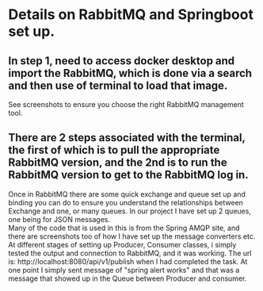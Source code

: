 # Details on RabbitMQ and Springboot set up.  
## In step 1, need to access docker desktop and import the RabbitMQ, which is done via a search and then use of terminal to load that image. 
See screenshots to ensure you choose the right RabbitMQ management tool. 
## There are 2 steps associated with the terminal, the first of which is to pull the appropriate RabbitMQ version, and the 2nd is to run the RabbitMQ version to get to the RabbitMQ log in.  
Once in RabbitMQ there are some quick exchange and queue set up and binding you can do to ensure you understand the relationships between Exchange and one, or many queues.  In our project I have set up 2 queues, one being for JSON messages.  
Many of the code that is used in this is from the Spring AMQP site, and there are screenshots too of how I have set up the message converters etc.  
At different stages of setting up Producer, Consumer classes, i simply tested the output and connection to RabbitMQ, and it was working.  The url is:  http://localhost:8080/api/v1/publish when I had completed the task.  At one point I simply sent message of "spring alert works" and that was a message that showed up in the Queue between Producer and consumer.  